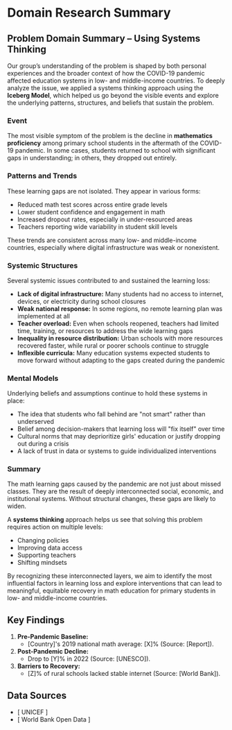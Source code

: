 # Domain Research Summary  

## Problem Domain Summary – Using Systems Thinking

Our group’s understanding of the problem is shaped by both personal
 experiences and the broader context of how the COVID-19 pandemic affected
  education systems in low- and middle-income countries. To deeply analyze
   the issue, we applied a systems thinking approach using the **Iceberg Model**,
    which helped us go beyond the visible events and explore the underlying patterns,
     structures, and beliefs that sustain the problem.

### Event

The most visible symptom of the problem is the decline in **mathematics proficiency**
 among primary school students in the aftermath of the COVID-19 pandemic. In some
  cases, students returned to school with significant gaps in understanding;
   in others, they dropped out entirely.

### Patterns and Trends

These learning gaps are not isolated. They appear in various forms:

- Reduced math test scores across entire grade levels  
- Lower student confidence and engagement in math  
- Increased dropout rates, especially in under-resourced areas  
- Teachers reporting wide variability in student skill levels  

These trends are consistent across many low- and middle-income countries,
 especially where digital infrastructure was weak or nonexistent.

### Systemic Structures

Several systemic issues contributed to and sustained the learning loss:

- **Lack of digital infrastructure:** Many students had no access to internet,
   devices, or electricity during school closures  
- **Weak national response:** In some regions, no remote learning plan was
   implemented at all  
- **Teacher overload:** Even when schools reopened, teachers had limited
   time, training, or resources to address the wide learning gaps  
- **Inequality in resource distribution:** Urban schools with more resources
   recovered faster, while rural or poorer schools continue to struggle  
- **Inflexible curricula:** Many education systems expected students to move
   forward without adapting to the gaps created during the pandemic  

### Mental Models

Underlying beliefs and assumptions continue to hold these systems in place:

- The idea that students who fall behind are "not smart"
   rather than underserved  
- Belief among decision-makers that learning loss will "fix itself" over time  
- Cultural norms that may deprioritize girls' education or justify
   dropping out during a crisis  
- A lack of trust in data or systems to guide individualized interventions  

### Summary

The math learning gaps caused by the pandemic are not just about missed classes.
 They are the result of deeply interconnected social, economic, and institutional
  systems. Without structural changes, these gaps are likely to widen.

A **systems thinking** approach helps us see that solving this problem requires
 action on multiple levels:

- Changing policies  
- Improving data access  
- Supporting teachers  
- Shifting mindsets  

By recognizing these interconnected layers, we aim to identify the most
 influential factors in learning loss and explore interventions that
  can lead to meaningful, equitable recovery in math education for primary
   students in low- and middle-income countries.

## Key Findings

1. **Pre-Pandemic Baseline:**  
   - [Country]'s 2019 national math average: [X]% (Source: [Report]).  
2. **Post-Pandemic Decline:**  
   - Drop to [Y]% in 2022 (Source: [UNESCO]).  
3. **Barriers to Recovery:**  
   - [Z]% of rural schools lacked stable internet (Source: [World Bank]).  

## Data Sources  

- [ UNICEF ]
- [ World Bank Open Data  ]  
